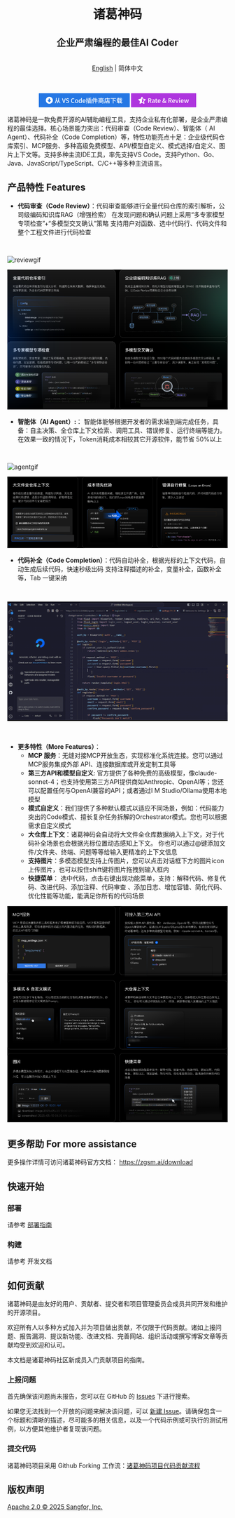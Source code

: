 <div align="center">
    <h1>诸葛神码</h1>
    <h2>企业严肃编程的最佳AI Coder</h2>
</div>
<br>
<div align="center">
<a href="./README.md" target="_blank">English</a> | 简体中文
</div>
<br>
<br>

<div align="center">

<a href="https://marketplace.visualstudio.com/items?itemName=zgsm-ai.zgsm" target="_blank"><img src="./assets/images/readme/download on vscode marketplace.png" alt="Download on VS Marketplace"></a>
<img src="./assets/images/readme/rate review.png" alt="Rate Review">

</div>

诸葛神码是一款免费开源的AI辅助编程工具，支持企业私有化部署，是企业严肃编程的最佳选择。核心场景能力突出：代码审查（Code Review）、智能体（ AI Agent）、代码补全（Code Completion）等，特性功能亮点十足：企业级代码仓库索引、MCP服务、多种高级免费模型、API/模型自定义、模式选择/自定义、图片上下文等。支持多种主流IDE工具，率先支持VS Code。支持Python、Go、 Java、JavaScript/TypeScript、C/C++等多种主流语言。

## 产品特性 Features

- **代码审查（Code Review）**：代码审查能够进行全量代码仓库的索引解析，公司级编码知识库RAG（增强检索） 在发现问题和确认问题上采用“多专家模型专项检查”+“多模型交叉确认”策略 支持用户对函数、选中代码行、代码文件和整个工程文件进行代码检查

<br>

![reviewgif](./assets/images/readme/codereview.gif)

![codereview](./assets/images/readme/codereview.png)

- **智能体（AI Agent）:**： 智能体能够根据开发者的需求端到端完成任务，具备：自主决策、全仓库上下文检索、调用工具、错误修复、运行终端等能力。在效果一致的情况下，Token消耗成本相较其它开源软件，能节省 50%以上

<br>

![agentgif](./assets/images/readme/agent.gif)

![aiagent](./assets/images/readme/ai-agent.png)

- **代码补全（Code Completion）**：代码自动补全，根据光标的上下文代码，自动生成后续代码，快速秒级出码 支持注释描述的补全，变量补全，函数补全等，Tab 一键采纳

<br>

![completiongif](./assets/images/readme/completion.gif)

<br>

- **更多特性（More Features）**：
    - **MCP 服务**：无缝对接MCP开放生态，实现标准化系统连接。您可以通过MCP服务集成外部 API、连接数据库或开发定制工具等
    - **第三方API和模型自定义**: 官方提供了各种免费的高级模型，像claude-sonnet-4；也支持使用第三方API提供商如Anthropic、OpenAl等；您还可以配置任何与OpenAl兼容的API；或者通过I M Studio/Ollama使用本地模型
    - **模式自定义**：我们提供了多种默认模式以适应不同场景，例如：代码能力突出的Code模式、擅长复杂任务拆解的Orchestrator模式。您也可以根据需求自定义模式
    - **大仓库上下文**：诸葛神码会自动将大文件全仓库数据纳入上下文，对于代码补全场景也会根据光标位置动态感知上下文。 你也可以通过@键添加文件/文件夹、终端、问题等等给输入更精准的上下文信息
    - **支持图片**：多模态模型支持上传图片，您可以点击对话框下方的图片icon上传图片，也可以按住shift键将图片拖拽到输入框内
    - **快捷菜单**： 选中代码，点击右键出现功能菜单，支持：解释代码、修复代码、改进代码、添加注释、代码审查 、添加日志、增加容错、简化代码、优化性能等功能，能满足你所有的代码场景

![morefeature](./assets/images/readme/more-feature.png)

## 更多帮助 For more assistance

更多操作详情可访问诸葛神码官方文档： https://zgsm.ai/download

## 快速开始

### 部署

请参考 [部署指南](/assets/docs/guide/zh-CN/installation/README.md)

### 构建

请参考 开发文档

## 如何贡献

诸葛神码是由友好的用户、贡献者、提交者和项目管理委员会成员共同开发和维护的开源项目。

欢迎所有人以多种方式加入并为项目做出贡献，不仅限于代码贡献。诸如上报问题、报告漏洞、提议新功能、改进文档、完善网站、组织活动或撰写博客文章等贡献均受到欢迎和认可。

本文档是诸葛神码社区新成员入门贡献项目的指南。

### 上报问题

首先确保该问题尚未报告，您可以在 GitHub 的 [Issues](https://github.com/zgsm-ai/zgsm/issues) 下进行搜索。

如果您无法找到一个开放的问题来解决该问题，可以 [新建 Issue](https://github.com/zgsm-ai/zgsm/issues/new/choose)。请确保包含一个标题和清晰的描述，尽可能多的相关信息，以及一个代码示例或可执行的测试用例，以方便其他维护者复现该问题。

### 提交代码

诸葛神码项目采用 Github Forking 工作流：[诸葛神码项目代码贡献流程](https://github.com/zgsm-ai/zgsm/blob/main/assets/docs/devel/zh-CN/fork.md)

## 版权声明

[Apache 2.0 © 2025 Sangfor, Inc.](./LICENSE)
